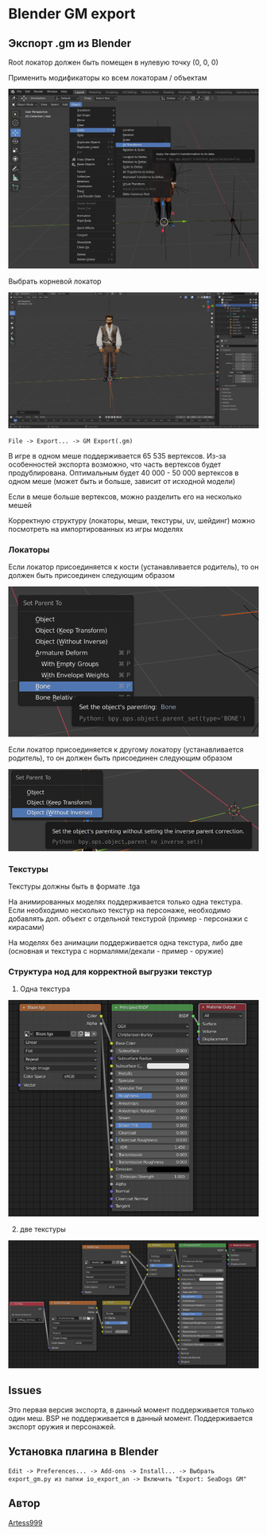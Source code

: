# Blender GM export

## Экспорт .gm из Blender

Root локатор должен быть помещен в нулевую точку (0, 0, 0)

Применить модификаторы ко всем локаторам / объектам

![modifiers.img](readme-img/modifiers.png)

Выбрать корневой локатор

![choose.img](readme-img/choose.png)

```
File -> Export... -> GM Export(.gm)
```

В игре в одном меше поддерживается 65 535 вертексов.
Из-за особенностей экспорта возможно, что часть вертексов будет продублирована.
Оптимальным будет 40 000 - 50 000 вертексов в одном меше (может быть и больше, зависит от исходной модели)

Если в меше больше вертексов, можно разделить его на несколько мешей

Корректную структуру (локаторы, меши, текстуры, uv, шейдинг) можно посмотреть на импортированных из игры моделях

### Локаторы

Если локатор присоединяется к кости (устанавливается родитель), то он должен быть присоединен следующим образом

![locator-bone.img](readme-img/locator-bone.png)

Если локатор присоединяется к другому локатору (устанавливается родитель), то он должен быть присоединен следующим образом

![locator.img](readme-img/locator.png)

### Текстуры

Текстуры должны быть в формате .tga

На анимированных моделях поддерживается только одна текстура.
Если необходимо несколько текстур на персонаже, необходимо добавлять доп. объект 
с отдельной текстурой (пример - персонажи с кирасами)

На моделях без анимации поддерживается одна текстура, либо две (основная и текстура с нормалями/декали - пример - оружие)

### Структура нод для корректной выгрузки текстур

1) Одна текстура
   

![single-texture.img](readme-img/single-texture.png)

2) две текстуры

![two-textures.img](readme-img/two-textures.png)

## Issues

Это первая версия экспорта, в данный момент поддерживается только один меш.
BSP не поддерживается в данный момент.
Поддерживается экспорт оружия и персонажей.

## Установка плагина в Blender
```
Edit -> Preferences... -> Add-ons -> Install... -> Выбрать export_gm.py из папки io_export_an -> Включить "Export: SeaDogs GM"
```

## Автор

[Artess999](https://github.com/Artess999)

